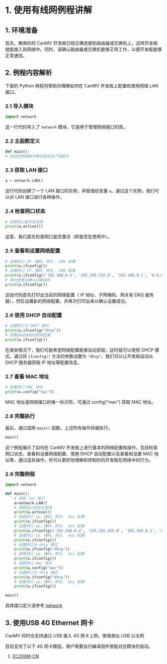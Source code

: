 # 1. 使用有线网例程讲解

## 1. 环境准备

首先，确保你的 CanMV 开发板已经正确连接到路由器或交换机上，这样开发板就能接入到网络中。同时，请确认路由器或交换机能够正常工作，以便开发板能够正常通信。

## 2. 例程内容解析

下面的 Python 例程将帮助你理解如何在 CanMV 开发板上配置和使用网络 LAN 接口。

### 2.1 导入模块

```python
import network
```

这一行代码导入了 `network` 模块，它是用于管理网络接口的库。

### 2.2 主函数定义

```python
def main():  
# 后续的网络操作都将放在这个函数内
```

### 2.3 获取 LAN 接口

```python
a = network.LAN()
```

这行代码创建了一个 LAN 接口的实例，并赋值给变量 `a`。通过这个实例，我们可以对 LAN 接口进行各种操作。

### 2.4 检查网口状态

```python
# 获取网口是否在使用  
print(a.active())  
```

这里，我们首先检查网口是否激活（即是否在使用中）。

### 2.5 查看和设置网络配置

```python
# 查看网口 IP、掩码、网关、 DNS 配置  
print(a.ifconfig())  
# 设置网口 IP、掩码、网关、 DNS 配置  
print(a.ifconfig(('192.168.0.4', '255.255.255.0', '192.168.0.1', '8.8.8.8')))  
# 再次查看以确认设置成功  
print(a.ifconfig())
```

这段代码首先打印出当前的网络配置（ IP 地址、子网掩码、网关和 DNS 服务器），然后设置新的网络配置，并再次打印出来以确认设置成功。

### 2.6 使用 DHCP 自动配置

```python
# 设置网口为 DHCP 模式  
print(a.ifconfig("dhcp"))  
# 查看自动获取的网络配置  
print(a.ifconfig())
```

在某些情况下，我们可能希望网络配置能够自动获取，这时就可以使用 DHCP 模式。通过将 `ifconfig()` 方法的参数设置为 `"dhcp"`，我们可以让开发板自动从 DHCP 服务器获取 IP 地址等配置信息。

### 2.7 查看 MAC 地址

```python
# 查看网口 MAC 地址  
print(a.config("mac"))  
```

MAC 地址是网络接口的唯一标识符。可通过 config("mac") 获取 MAC 地址。

### 2.8 完整执行

最后，通过调用 `main()` 函数，上述所有操作将被执行。

```python
main()
```

这个例程展示了如何在 CanMV 开发板上进行基本的网络配置和操作，包括检查网口状态、查看和设置网络配置、使用 DHCP 自动配置以及查看和设置 MAC 地址等。通过这些操作，你可以更好地理解和控制你的开发板在网络中的行为。

### 2.9 完整例程

```python
import network

def main():
    # 获取 lan 接口
    a=network.LAN()
    # 获取网口是否在使用
    print(a.active())
    # 查看网口 ip，掩码，网关， dns 配置
    print(a.ifconfig())
    # 设置网口 ip，掩码，网关， dns 配置
    print(a.ifconfig(('192.168.0.4', '255.255.255.0', '192.168.0.1', '8.8.8.8')))
    # 查看网口 ip，掩码，网关， dns 配置
    print(a.ifconfig())
    # 设置网口为 dhcp 模式
    print(a.ifconfig("dhcp"))
    # 查看网口 ip，掩码，网关， dns 配置
    print(a.ifconfig())
    # 查看网口 mac 地址
    print(a.config("mac"))
    # 设置网口为 dhcp 模式
    print(a.ifconfig("dhcp"))
    # 查看网口 ip，掩码，网关， dns 配置
    print(a.ifconfig())

main()
```

具体接口定义请参考 [network](../../api/extmod/K230_CanMV_network模块API手册.md)

## 3. 使用USB 4G Ethernet 网卡

CanMV 同时也支持通过 USB 接入 4G 网卡上网，使用类似 USB 以太网

目前支持了以下 4G 网卡模组，用户需要自行编译固件使能对应模块的驱动。

1. [EC200M-CN](./modules/ec200m.md)
